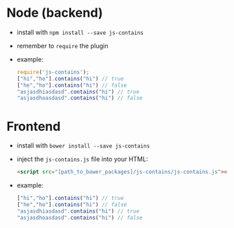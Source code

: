 # Node (backend)

- install with `npm install --save js-contains`
- remember to `require` the plugin
- example:

  ```javascript
  require('js-contains');
  ["hi","ho"].contains("hi") // true
  ["he","ho"].contains("hi") // false
  "asjasdhiasdasd".contains("hi") // true
  "asjasdhoasdasd".contains("hi") // false
  ```

# Frontend

- install with `bower install --save js-contains`
- inject the `js-contains.js` file into your HTML:

  ```html
  <script src="[path_to_bower_packages]/js-contains/js-contains.js"></script>
  ```

- example:

  ```javascript
  ["hi","ho"].contains("hi") // true
  ["he","ho"].contains("hi") // false
  "asjasdhiasdasd".contains("hi") // true
  "asjasdhoasdasd".contains("hi") // false
  ```

